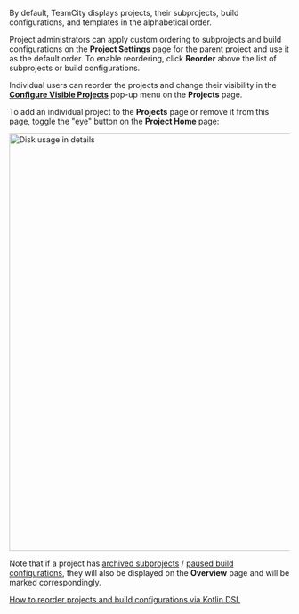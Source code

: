 [//]: # (title: Ordering Projects and Build Configurations)
[//]: # (auxiliary-id: Ordering Projects and Build Configurations)

By default, TeamCity displays projects, their subprojects, build configurations, and templates in the alphabetical order.

Project administrators can apply custom ordering to subprojects and build configurations on the __Project Settings__ page for the parent project and use it as the default order. To enable reordering, click __Reorder__ above the list of subprojects or build configurations.

Individual users can reorder the projects and change their visibility in the __[Configure Visible Projects](managing-projects-and-build-configurations.md#Configuring+Visibility)__ pop-up menu on the __Projects__ page.

To add an individual project to the __Projects__ page or remove it from this page, toggle the "eye" button on the __Project Home__ page:

<img src="eye-button.png" width="750" alt="Disk usage in details"/>

Note that if a project has [archived subprojects](archiving-projects.md) / [paused build configurations](build-configuration.md#Pausing+%2F+Activating+several+build+configurations+of+a+project), they will also be displayed on the __Overview__ page and will be marked correspondingly.

<seealso>
        <category ref="admin-guide">
            <a href="kotlin-dsl.md#How+to+reorder+projects+and+build+configurations">How to reorder projects and build configurations via Kotlin DSL</a>
        </category>
</seealso>
